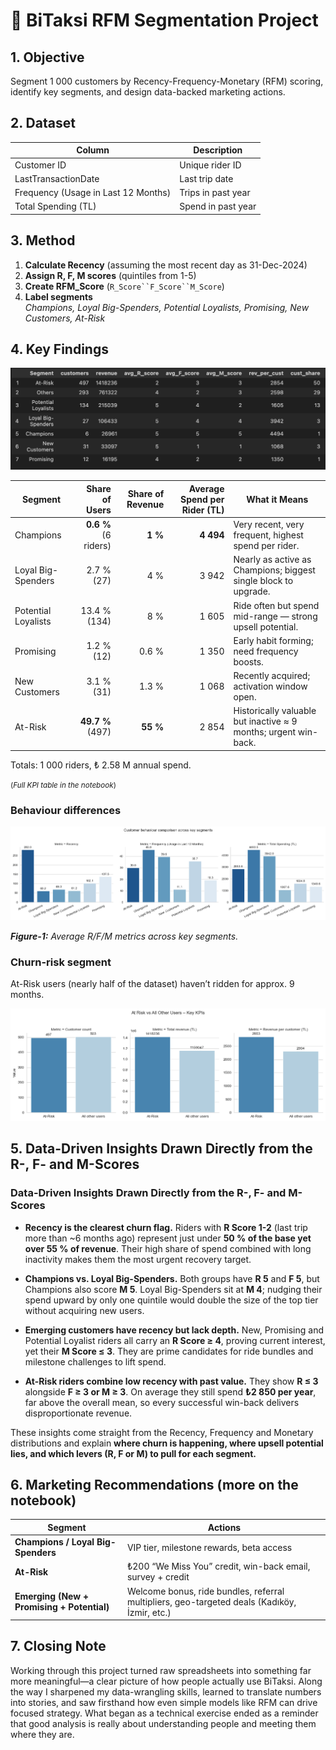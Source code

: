 # 🚕 BiTaksi RFM Segmentation Project

## 1. Objective
Segment 1 000 customers by Recency-Frequency-Monetary (RFM) scoring, identify key segments, and design data-backed marketing actions.

## 2. Dataset
| Column | Description |
|--------|-------------|
| Customer ID | Unique rider ID |
| LastTransactionDate | Last trip date |
| Frequency (Usage in Last 12 Months) | Trips in past year |
| Total Spending (TL) | Spend in past year |

## 3. Method
1. **Calculate Recency** (assuming the most recent day as 31-Dec-2024)
2. **Assign R, F, M scores** (quintiles from 1-5)
3. **Create RFM_Score** (`R_Score``F_Score``M_Score`)
4. **Label segments**  
   *Champions, Loyal Big-Spenders, Potential Loyalists, Promising, New Customers, At-Risk*

## 4. Key Findings

![Segments](images/key_findings.png)

| Segment             |       Share of Users | Share of Revenue | Average Spend per Rider (TL) | What it Means                                                   |
| ------------------- | -------------------: | ---------------: | ---------------------------: | --------------------------------------------------------------- |
| Champions           | **0.6 %** (6 riders) |          **1 %** |                   **4  494** | Very recent, very frequent, highest spend per rider.            |
| Loyal Big-Spenders  |           2.7 % (27) |              4 % |                       3  942 | Nearly as active as Champions; biggest single block to upgrade. |
| Potential Loyalists |         13.4 % (134) |              8 % |                       1  605 | Ride often but spend mid-range — strong upsell potential.       |
| Promising           |           1.2 % (12) |            0.6 % |                       1  350 | Early habit forming; need frequency boosts.                     |
| New Customers       |           3.1 % (31) |            1.3 % |                       1  068 | Recently acquired; activation window open.                      |
| At-Risk             |     **49.7 %** (497) |         **55 %** |                       2  854 | Historically valuable but inactive ≈ 9 months; urgent win-back. |

Totals: 1 000 riders, ₺ 2.58 M annual spend.

<small>(*Full KPI table in the notebook*)</small>

### Behaviour differences  
![Segment comparison](images/behavior_diff_1.png)

***Figure-1:** Average R/F/M metrics across key segments.*


### Churn-risk segment  
At-Risk users (nearly half of the dataset) haven’t ridden for approx. 9 months.

![at_risk](images/at_risk_1.png)

## 5. Data-Driven Insights Drawn Directly from the R-, F- and M-Scores

### Data-Driven Insights Drawn Directly from the R-, F- and M-Scores

* **Recency is the clearest churn flag.**
  Riders with **R Score 1-2** (last trip more than \~6 months ago) represent just under **50 % of the base yet over 55 % of revenue**. Their high share of spend combined with long inactivity makes them the most urgent recovery target.

* **Champions vs. Loyal Big-Spenders.**
  Both groups have **R 5** and **F 5**, but Champions also score **M 5**. Loyal Big-Spenders sit at **M 4**; nudging their spend upward by only one quintile would double the size of the top tier without acquiring new users.

* **Emerging customers have recency but lack depth.**
  New, Promising and Potential Loyalist riders all carry an **R Score ≥ 4**, proving current interest, yet their **M Score ≤ 3**. They are prime candidates for ride bundles and milestone challenges to lift spend.

* **At-Risk riders combine low recency with past value.**
  They show **R ≤ 3** alongside **F ≥ 3 or M ≥ 3**. On average they still spend **₺2 850 per year**, far above the overall mean, so every successful win-back delivers disproportionate revenue.

These insights come straight from the Recency, Frequency and Monetary distributions and explain **where churn is happening, where upsell potential lies, and which levers (R, F or M) to pull for each segment.**


## 6. Marketing Recommendations (more on the notebook)
| Segment | Actions |
|---------|---------|
| **Champions / Loyal Big-Spenders** | VIP tier, milestone rewards, beta access |
| **At-Risk** | ₺200 “We Miss You” credit, win-back email, survey + credit |
| **Emerging (New + Promising + Potential)** | Welcome bonus, ride bundles, referral multipliers, geo-targeted deals (Kadıköy, İzmir, etc.) 

## 7. Closing Note

Working through this project turned raw spreadsheets into something far more meaningful—a clear picture of how people actually use BiTaksi. Along the way I sharpened my data-wrangling skills, learned to translate numbers into stories, and saw firsthand how even simple models like RFM can drive focused strategy. What began as a technical exercise ended as a reminder that good analysis is really about understanding people and meeting them where they are.









